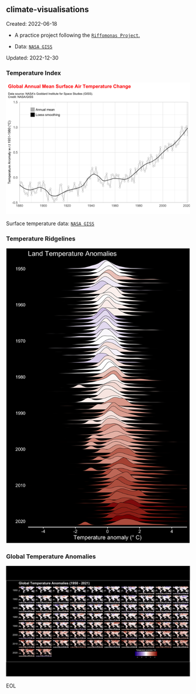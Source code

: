 ## climate-visualisations

Created: 2022-06-18

  - A practice project following the [`Riffomonas Project`.](https://www.youtube.com/c/RiffomonasProject)
  
  - Data: [`NASA GISS`](https://data.giss.nasa.gov/gistemp/)

Updated: 2022-12-30

### Temperature Index
![](https://github.com/weiyuet/climate-visualisations/blob/main/figures/temperature-index-plot.png)

Surface temperature data: [`NASA GISS`](https://data.giss.nasa.gov/gistemp/tabledata_v4/GLB.Ts+dSST.csv)

### Temperature Ridgelines
![](https://github.com/weiyuet/climate-visualisations/blob/main/figures/temperature-ridgelines-plot.png)

### Global Temperature Anomalies
![](https://github.com/weiyuet/climate-visualisations/blob/main/figures/temperature-global-anomaly.png)

EOL
